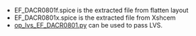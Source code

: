 * EF_DACR0801f.spice is the extracted file from flatten layout
* EF_DACR0801x.spice is the extracted file from Xshcem
* [op_lvs_EF_DACR0801.py](https://github.com/Ahmedredamohamed2022/EF_DACR0801/tree/main/scripts/lvs_script) can be used to pass LVS. 
